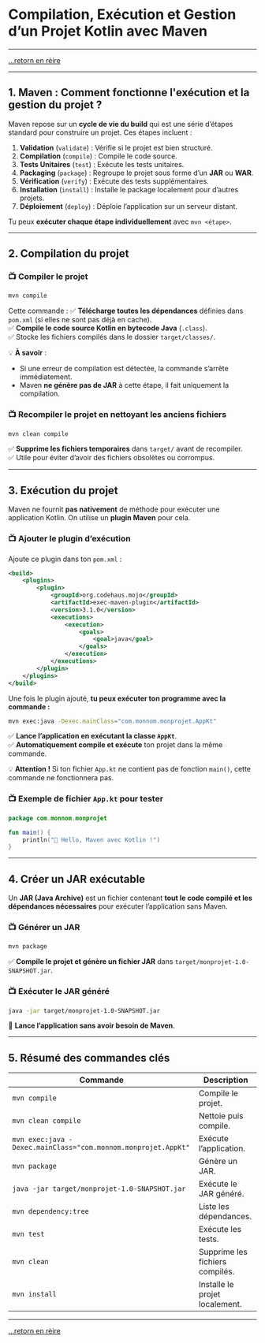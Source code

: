 # Compilation, Exécution et Gestion d’un Projet Kotlin avec Maven

---

[...retorn en rèire](../sommaire.md)

---

## **1. Maven : Comment fonctionne l'exécution et la gestion du projet ?**

Maven repose sur un **cycle de vie du build** qui est une série d’étapes standard pour construire un projet. Ces étapes incluent :

1. **Validation** (`validate`) : Vérifie si le projet est bien structuré.
2. **Compilation** (`compile`) : Compile le code source.
3. **Tests Unitaires** (`test`) : Exécute les tests unitaires.
4. **Packaging** (`package`) : Regroupe le projet sous forme d’un **JAR** ou **WAR**.
5. **Vérification** (`verify`) : Exécute des tests supplémentaires.
6. **Installation** (`install`) : Installe le package localement pour d’autres projets.
7. **Déploiement** (`deploy`) : Déploie l’application sur un serveur distant.

Tu peux **exécuter chaque étape individuellement** avec `mvn <étape>`.

---

## **2. Compilation du projet**

### 📺 **Compiler le projet**
```sh
mvn compile
```
Cette commande :
✅ **Télécharge toutes les dépendances** définies dans `pom.xml` (si elles ne sont pas déjà en cache).  
✅ **Compile le code source Kotlin en bytecode Java** (`.class`).  
✅ Stocke les fichiers compilés dans le dossier `target/classes/`.  

💡 **À savoir** :
- Si une erreur de compilation est détectée, la commande s’arrête immédiatement.
- Maven **ne génère pas de JAR** à cette étape, il fait uniquement la compilation.

### 📺 **Recompiler le projet en nettoyant les anciens fichiers**
```sh
mvn clean compile
```
✅ **Supprime les fichiers temporaires** dans `target/` avant de recompiler.  
✅ Utile pour éviter d’avoir des fichiers obsolètes ou corrompus.  

---

## **3. Exécution du projet**
Maven ne fournit **pas nativement** de méthode pour exécuter une application Kotlin. On utilise un **plugin Maven** pour cela.

### 📺 **Ajouter le plugin d’exécution**
Ajoute ce plugin dans ton `pom.xml` :
```xml
<build>
    <plugins>
        <plugin>
            <groupId>org.codehaus.mojo</groupId>
            <artifactId>exec-maven-plugin</artifactId>
            <version>3.1.0</version>
            <executions>
                <execution>
                    <goals>
                        <goal>java</goal>
                    </goals>
                </execution>
            </executions>
        </plugin>
    </plugins>
</build>
```

Une fois le plugin ajouté, **tu peux exécuter ton programme avec la commande :**
```sh
mvn exec:java -Dexec.mainClass="com.monnom.monprojet.AppKt"
```
✅ **Lance l’application en exécutant la classe `AppKt`**.  
✅ **Automatiquement compile et exécute** ton projet dans la même commande.  

💡 **Attention !** Si ton fichier `App.kt` ne contient pas de fonction `main()`, cette commande ne fonctionnera pas.

### 📺 **Exemple de fichier `App.kt` pour tester**
```kotlin
package com.monnom.monprojet

fun main() {
    println("🚀 Hello, Maven avec Kotlin !")
}
```

---

## **4. Créer un JAR exécutable**
Un **JAR (Java Archive)** est un fichier contenant **tout le code compilé et les dépendances nécessaires** pour exécuter l’application sans Maven.

### 📺 **Générer un JAR**
```sh
mvn package
```
✅ **Compile le projet et génère un fichier JAR** dans `target/monprojet-1.0-SNAPSHOT.jar`.  

### 📺 **Exécuter le JAR généré**
```sh
java -jar target/monprojet-1.0-SNAPSHOT.jar
```
🚀 **Lance l’application sans avoir besoin de Maven**.  

---

## **5. Résumé des commandes clés**
| Commande | Description |
|----------|------------|
| `mvn compile` | Compile le projet. |
| `mvn clean compile` | Nettoie puis compile. |
| `mvn exec:java -Dexec.mainClass="com.monnom.monprojet.AppKt"` | Exécute l’application. |
| `mvn package` | Génère un JAR. |
| `java -jar target/monprojet-1.0-SNAPSHOT.jar` | Exécute le JAR généré. |
| `mvn dependency:tree` | Liste les dépendances. |
| `mvn test` | Exécute les tests. |
| `mvn clean` | Supprime les fichiers compilés. |
| `mvn install` | Installe le projet localement. |

---

[...retorn en rèire](../sommaire.md)

